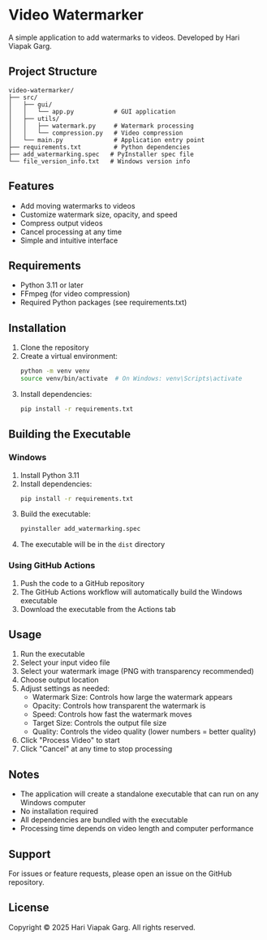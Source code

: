 # Video Watermarker

A simple application to add watermarks to videos. Developed by Hari Viapak Garg.

## Project Structure

```
video-watermarker/
├── src/
│   ├── gui/
│   │   └── app.py           # GUI application
│   ├── utils/
│   │   ├── watermark.py     # Watermark processing
│   │   └── compression.py   # Video compression
│   └── main.py              # Application entry point
├── requirements.txt         # Python dependencies
├── add_watermarking.spec   # PyInstaller spec file
└── file_version_info.txt   # Windows version info
```

## Features

- Add moving watermarks to videos
- Customize watermark size, opacity, and speed
- Compress output videos
- Cancel processing at any time
- Simple and intuitive interface

## Requirements

- Python 3.11 or later
- FFmpeg (for video compression)
- Required Python packages (see requirements.txt)

## Installation

1. Clone the repository
2. Create a virtual environment:
   ```bash
   python -m venv venv
   source venv/bin/activate  # On Windows: venv\Scripts\activate
   ```
3. Install dependencies:
   ```bash
   pip install -r requirements.txt
   ```

## Building the Executable

### Windows

1. Install Python 3.11
2. Install dependencies:
   ```bash
   pip install -r requirements.txt
   ```
3. Build the executable:
   ```bash
   pyinstaller add_watermarking.spec
   ```
4. The executable will be in the `dist` directory

### Using GitHub Actions

1. Push the code to a GitHub repository
2. The GitHub Actions workflow will automatically build the Windows executable
3. Download the executable from the Actions tab

## Usage

1. Run the executable
2. Select your input video file
3. Select your watermark image (PNG with transparency recommended)
4. Choose output location
5. Adjust settings as needed:
   - Watermark Size: Controls how large the watermark appears
   - Opacity: Controls how transparent the watermark is
   - Speed: Controls how fast the watermark moves
   - Target Size: Controls the output file size
   - Quality: Controls the video quality (lower numbers = better quality)
6. Click "Process Video" to start
7. Click "Cancel" at any time to stop processing

## Notes

- The application will create a standalone executable that can run on any Windows computer
- No installation required
- All dependencies are bundled with the executable
- Processing time depends on video length and computer performance

## Support

For issues or feature requests, please open an issue on the GitHub repository.

## License

Copyright © 2025 Hari Viapak Garg. All rights reserved. 